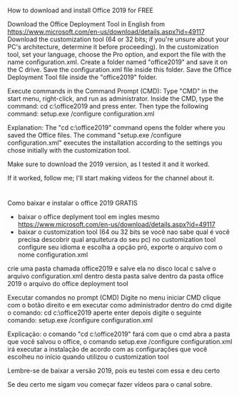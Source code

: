 How to download and install Office 2019 for FREE

Download the Office Deployment Tool in English from https://www.microsoft.com/en-us/download/details.aspx?id=49117
Download the customization tool (64 or 32 bits; if you're unsure about your PC's architecture, determine it before proceeding). In the customization tool, set your language, choose the Pro option, and export the file with the name configuration.xml.
Create a folder named "office2019" and save it on the C drive.
Save the configuration.xml file inside this folder.
Save the Office Deployment Tool file inside the "office2019" folder.

Execute commands in the Command Prompt (CMD):
Type "CMD" in the start menu, right-click, and run as administrator.
Inside the CMD, type the command: cd c:\office2019 and press enter.
Then type the following command: setup.exe /configure configuration.xml

Explanation: The "cd c:\office2019" command opens the folder where you saved the Office files. The command "setup.exe /configure configuration.xml" executes the installation according to the settings you chose initially with the customization tool.

Make sure to download the 2019 version, as I tested it and it worked.

If it worked, follow me; I'll start making videos for the channel about it.

#

Como baixar e instalar o office 2019 GRATIS

- baixar o office deplyment tool em ingles mesmo https://www.microsoft.com/en-us/download/details.aspx?id=49117
- baixar o customization tool (64 ou 32 bits se você nao sabe qual é você precisa descobrir qual arquitetura do seu pc)
	no customization tool configure seu idioma e escolha a opção pró, exporte o arquivo com o nome configuration.xml

crie uma pasta chamada office2019 e salve ela no disco local c
	salve o arquivo configuration.xml dentro desta pasta
	salve dentro da pasta office 2019 o arquivo do office deployment tool

Executar comandos no prompt (CMD)
	Digite no menu iniciar CMD clique com o botão direito e em executar como administrador
	dentro do cmd digite o comando: cd c:\office2019 
	aperte enter
	depois digite o seguinte comando: setup.exe /configure configuration.xml

Explicação:  o comando "cd c:\office2019" fará com que o cmd abra a pasta que você salvou o office, 
		o comando setup.exe /configure configuration.xml irá executar a instalação de acordo com as configurações que você escolheu no início quando utilizou o customization tool

Lembre-se de baixar a versão 2019, pois eu testei com essa e deu certo

Se deu certo me sigam vou começar fazer vídeos para o canal sobre.
